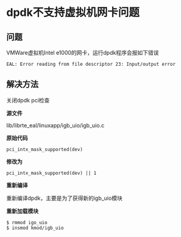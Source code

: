 # dpdk不支持虚拟机网卡问题

## 问题

VMWare虚拟机Intel e1000的网卡，运行dpdk程序会报如下错误

```
EAL: Error reading from file descriptor 23: Input/output error
```

## 解决方法

关闭dpdk pci检查

**源文件**

lib/librte_eal/linuxapp/igb_uio/igb_uio.c

**原始代码**

```
pci_intx_mask_supported(dev)
```

**修改为**

```
pci_intx_mask_supported(dev) || 1
```

**重新编译**

重新编译dpdk，主要是为了获得新的igb_uio模块

**重新加载模块**

```
$ rmmod igo_uio
$ insmod kmod/igb_uio
```
